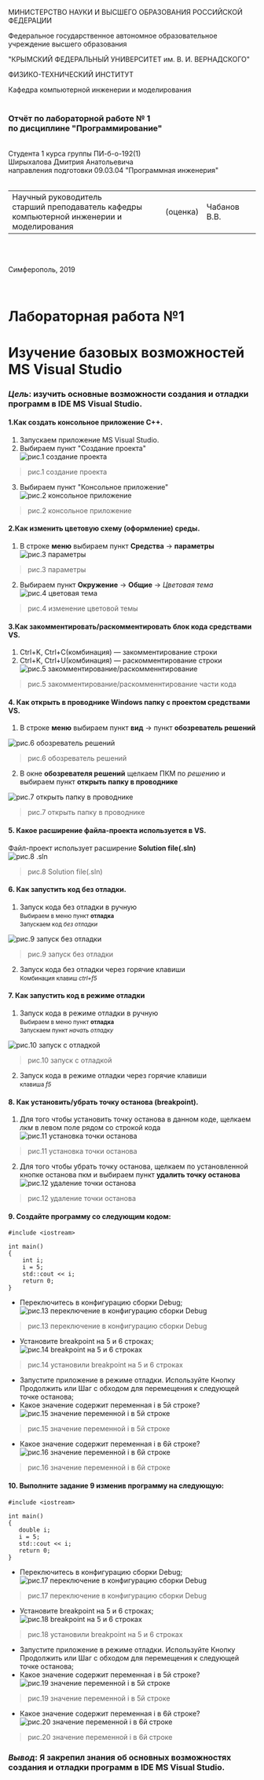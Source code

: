 ﻿МИНИСТЕРСТВО НАУКИ  И ВЫСШЕГО ОБРАЗОВАНИЯ РОССИЙСКОЙ ФЕДЕРАЦИИ  

Федеральное государственное автономное образовательное учреждение высшего образования  

"КРЫМСКИЙ ФЕДЕРАЛЬНЫЙ УНИВЕРСИТЕТ им. В. И. ВЕРНАДСКОГО"  

ФИЗИКО-ТЕХНИЧЕСКИЙ ИНСТИТУТ  

Кафедра компьютерной инженерии и моделирования
<br/><br/>
### Отчёт по лабораторной работе № 1<br/> по дисциплине "Программирование"
<br/>
Cтудента 1 курса группы ПИ-б-о-192(1)<br/>
Ширыхалова Дмитрия Анатольевича<br/>
направления подготовки 09.03.04 "Программная инженерия"  
<br/>


<br/>
<table>

<tr><td>Научный руководитель<br/> старший преподаватель кафедры<br/> компьютерной инженерии и моделирования</td>

<td>(оценка)</td>

<td>Чабанов В.В.</td>

</tr>

</table>

<br/><br/>



Симферополь, 2019

<br/>

# Лабораторная работа №1

# Изучение базовых возможностей MS Visual Studio

### ***Цель***: изучить основные возможности создания и отладки программ в IDE MS Visual Studio.

#### 1.Как создать консольное приложение С++.<br/>
1. Запускаем приложение MS Visual Studio.  
2. Выбираем пункт "Создание проекта" <br/>
![рис.1 создание проекта](img/1.jpg "рис.1 создание проекта")
>рис.1 создание проекта

3. Выбираем пункт "Консольное приложение"<br/>
![рис.2 консольное приложение](img/2.png "рис.2 консольное приложение")
>рис.2 консольное приложение

#### 2.Как изменить цветовую схему (оформление) среды.<br/>
1. В строке **меню** выбираем пункт **Средства** -> **параметры**  <br/>
 ![рис.3 параметры](img/3.png "рис.3 параметры")
 > рис.3 параметры
 2. Выбираем пункт **Окружение** -> **Общие** -> *Цветовая тема*<br/>
 ![рис.4 цветовая тема](img/4.png "рис.4 тема")
 > рис.4 изменение цветовой темы

 #### 3.Как закомментировать/раскомментировать блок кода средствами VS. <br/>
1.  Ctrl+K, Ctrl+C(комбинация) — закомментирование строки<br/>
2. Ctrl+K, Ctrl+U(комбинация) — раскомментирование строки<br/>
 ![рис.5 закомментирование/раскомменнтирование](img/5.png "рис.5 закомментирование/раскомменнтирование")
 > рис.5 закомментирование/раскомменнтирование части кода
 #### 4. Как открыть в проводнике Windows папку с проектом средствами VS.<br/>
  1. В строке **меню** выбираем пункт **вид** -> пункт **обозреватель решений** <br/> 

 ![рис.6 обозреватель решений](img/14.png "рис.6 обозреватель решений")
 > рис.6 обозреватель решений

 2. В окне **обозревателя решений** щелкаем ПКМ по *решению* и выбираем пункт **открыть папку в проводнике**<br/>

 ![рис.7 открыть папку в проводнике](img/14_1.png "рис.7 открыть папку в проводнике")
 > рис.7 открыть папку в проводнике  <br/>
 #### 5. Какое расширение файла-проекта используется в VS.
 Файл-проект использует расширение **Solution file(.sln)**<br/>
 ![рис.8 .sln](img/6_4.png "рис.8 .sln")
 > рис.8 Solution file(.sln)
 #### 6. Как запустить код без отладки.
 1. Запуск кода без отладки в ручную<br/>
<small>Выбираем в меню пункт **отладка**</small><br/>
<small>Запускаем код *без отладки*</small><br/>

 ![рис.9 запуск без отладки](img/7.png "рис.9 запуск без отладки")
 > рис.9 запуск без отладки
 2. Запуск кода без отладки через горячие клавиши<br/>
 <small>Комбинация клавиш *ctrl+f5*</small><br/>

 #### 7. Как запустить код в режиме отладки
 1. Запуск кода в режиме отладки в ручную<br/>
 <small>Выбираем в меню пункт **отладка**</small><br/>
 <small>Запускаем пункт *начать отладку*</small><br/>

 ![рис.10 запуск с отладкой](img/8.png "рис.10 запуск с отладкой")
 > рис.10 запуск с отладкой
2. Запуск кода в режиме отладки через горячие клавиши<br/>
 <small>клавиша *f5*</small><br/>

 #### 8. Как установить/убрать точку останова (breakpoint).
 1. Для того чтобы установить точку останова в данном коде, щелкаем *лкм* в левом поле рядом со строкой кода<br/>
![рис.11 установка точки останова](img/9.png "рис.11 установка точки останова")
 > рис.11 установка точки останова
 2. Для того чтобы убрать точку останова, щелкаем по установленной кнопке останова пкм и выбираем пункт **удалить точку останова**<br/>
 ![рис.12 удаление точки останова](img/9_1.png "рис.12 удаление точки останова")
 > рис.12 удаление точки останова

 #### 9. Создайте программу со следующим кодом:
```
#include <iostream>

int main() 
{
    int i;
    i = 5;
    std::cout << i;
    return 0;
}
```
* Переключитесь в конфигурацию сборки Debug;<br/>
![рис.13 переключение в конфигурацию сборки Debug](img/10.png "рис.13 переключение в конфигурацию сборки Debug")
 > рис.13 переключение в конфигурацию сборки Debug
 * Установите breakpoint на 5 и 6 строках;<br/>
 ![рис.14 breakpoint на 5 и 6 строках](img/10_1.png "рис.14 breakpoint на 5 и 6 строках")
 > рис.14 установили breakpoint на 5 и 6 строках
 * Запустите приложение в режиме отладки. Используйте Кнопку Продолжить или Шаг с обходом для перемещения к следующей точке останова;
* Какое значение содержит переменная i в 5й строке?<br/>
![рис.15 значение переменной i в 5й строке](img/11.png "рис.15 значение переменной i в 5й строке")
 > рис.15 значение переменной i в 5й строке
* Какое значение содержит переменная i в 6й строке?<br/>
![рис.16 значение переменной i в 6й строке](img/11_1.png "рис.16 значение переменной i в 6й строке")
 > рис.16 значение переменной i в 6й строке

 #### 10. Выполните задание 9 изменив программу на следующую:
 ```
 #include <iostream>

int main() 
{
    double i;
    i = 5;
    std::cout << i;
    return 0;
}
```
* Переключитесь в конфигурацию сборки Debug;<br/>
![рис.17 переключение в конфигурацию сборки Debug](img/12_1.png "рис.17 переключение в конфигурацию сборки Debug")
 > рис.17 переключение в конфигурацию сборки Debug
 * Установите breakpoint на 5 и 6 строках;<br/>
 ![рис.18 breakpoint на 5 и 6 строках](img/12_2.png "рис.18 breakpoint на 5 и 6 строках")
 > рис.18 установили breakpoint на 5 и 6 строках
  * Запустите приложение в режиме отладки. Используйте Кнопку Продолжить или Шаг с обходом для перемещения к следующей точке останова;
* Какое значение содержит переменная i в 5й строке?<br/>
![рис.19 значение переменной i в 5й строке](img/13.png "рис.19 значение переменной i в 5й строке")
 > рис.19 значение переменной i в 5й строке
* Какое значение содержит переменная i в 6й строке?<br/>
![рис.20 значение переменной i в 6й строке](img/13_1.png "рис.20 значение переменной i в 6й строке")
 > рис.20 значение переменной i в 6й строке

 ### ***Вывод***:  Я закрепил знания об основных возможностях создания и отладки программ в IDE MS Visual Studio.
